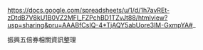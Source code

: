 
https://docs.google.com/spreadsheets/u/1/d/1h7avREt-zDtdB7V8kU1B0VZ2MFI_FZPchBD1TZvJt88/htmlview?usp=sharing&pru=AAABfCsIQ-4*TjAQY5abUore3lM-GxmpYA#_

振興五倍券相關資訊整理
